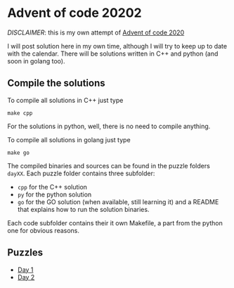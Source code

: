 # Advent of code 20202

*DISCLAIMER*: this is my own attempt of [Advent of code 2020](https://adventofcode.com/)

I will post solution here in my own time, although I will try to keep up to date with the calendar.
There will be solutions written in C++ and python (and soon in golang too).


## Compile the solutions

To compile all solutions in C++ just type
```
make cpp
```

For the solutions in python, well, there is no need to compile anything.

To compile all solutions in golang just type
```
make go
```

The compiled binaries and sources can be found in the puzzle folders `dayXX`.
Each puzzle folder contains three subfolder:
* `cpp` for the C++ solution
* `py` for the python solution
* `go` for the GO solution (when available, still learning it)
and a README that explains how to run the solution binaries.

Each code subfolder contains their it own Makefile, a part from the python one for obvious reasons.

## Puzzles

* [Day 1](day01/)
* [Day 2](day02/)

